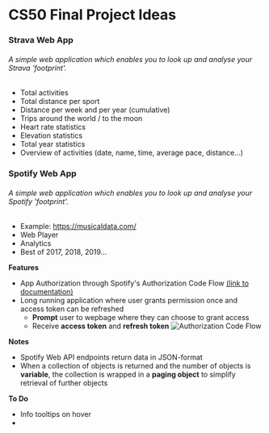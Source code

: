 # CS50 Final Project Ideas

### Strava Web App
###### A simple web application which enables you to look up and analyse your Strava 'footprint'.

- Total activities
- Total distance per sport
- Distance per week and per year (cumulative)
- Trips around the world / to the moon
- Heart rate statistics
- Elevation statistics
- Total year statistics
- Overview of activities (date, name, time, average pace, distance...)

### Spotify Web App
###### A simple web application which enables you to look up and analyse your Spotify 'footprint'.
- Example: https://musicaldata.com/
- Web Player
- Analytics
- Best of 2017, 2018, 2019...

**Features**
- App Authorization through Spotify's Authorization Code Flow [(link to documentation)](https://developer.spotify.com/documentation/general/guides/authorization-guide/#authorization-code-flow)
- Long running application where user grants permission once and access token can be refreshed
	- **Prompt** user to wepbage where they can choose to grant access
	- Receive **access token** and **refresh token**
![Authorization Code Flow](https://developer.spotify.com/assets/AuthG_AuthoriztionCode.png)

**Notes**
- Spotify Web API endpoints return data in JSON-format
- When a collection of objects is returned and the number of objects is **variable**, the collection is wrapped in a **paging object** to simplify retrieval of further objects

**To Do**

- Info tooltips on hover
- 


